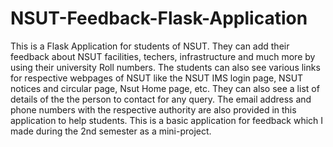 # NSUT-Feedback-Flask-Application
This is a Flask Application for students of NSUT. 
They can add their feedback about NSUT facilities, techers, infrastructure and much more by using their university Roll numbers. 
The students can also see various links for respective webpages of NSUT like the NSUT IMS login page, NSUT notices and circular page, Nsut Home page, etc.
They can also see a list of details of the the person to contact for any query. 
The email address and phone numbers with the respective authority are also provided in this application to help students.
This is a basic application for feedback which I made during the 2nd semester as a mini-project.
